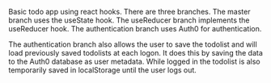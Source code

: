 Basic todo app using react hooks.  There are three branches.  The master branch uses the useState hook. The useReducer branch implements the useReducer hook. The authentication branch uses Auth0 for authentication.

The authentication branch also allows the user to save the todolist and will load previously saved todolists at each logon.  It does this by saving the data to the Auth0 database as user metadata.  While logged in the todolist is also temporarily saved in localStorage until the user logs out.

